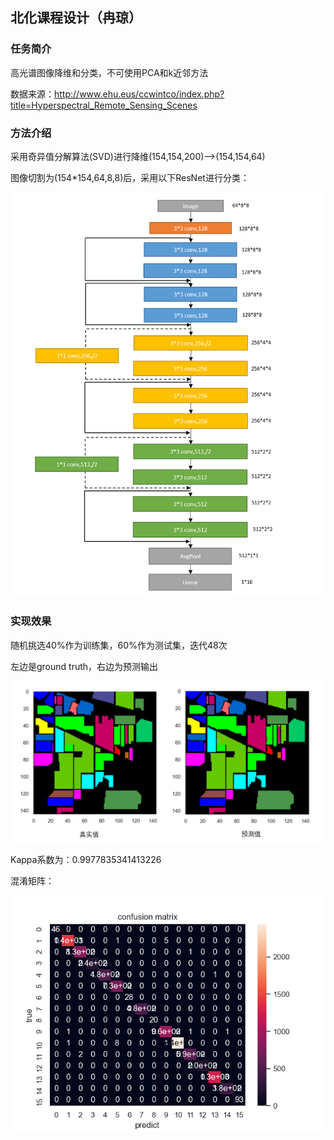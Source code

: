 ##  北化课程设计（冉琼）

### 任务简介

高光谱图像降维和分类，不可使用PCA和k近邻方法

数据来源：http://www.ehu.eus/ccwintco/index.php?title=Hyperspectral_Remote_Sensing_Scenes 

### 方法介绍

采用奇异值分解算法(SVD)进行降维(154,154,200)-->(154,154,64)

图像切割为(154\*154,64,8,8)后，采用以下ResNet进行分类：

![ResNet](https://github.com/lipervol/curriculum_design/blob/master/ResNet.png)

### 实现效果

随机挑选40%作为训练集，60%作为测试集，迭代48次

左边是ground truth，右边为预测输出

![result](https://github.com/lipervol/curriculum_design/blob/master/rst.png)

Kappa系数为：0.9977835341413226

混淆矩阵：

![Hot](https://github.com/lipervol/curriculum_design/blob/master/confusion_matrix.png)